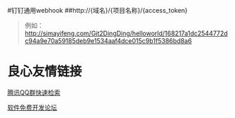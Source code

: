 #钉钉通用webhook
##http://{域名}/{项目名称}/{access_token}
> 例如：http://simayifeng.com/Git2DingDing/helloworld/168217a1dc2544772dc94a9e70a59185deb9e1534aaf4dce015c9b1f5386bd8a6 



 # 良心友情链接

[腾讯QQ群快速检索](http://u.720life.cn/s/8cf73f7c)

[软件免费开发论坛](http://u.720life.cn/s/bbb01dc0)